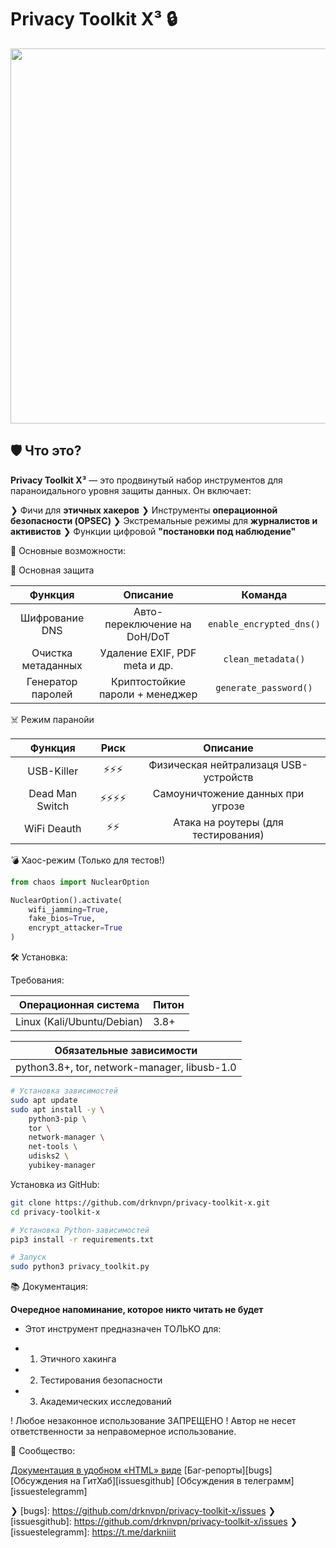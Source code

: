 # Privacy Toolkit X³ 🔒

<div id="header" align="center">
  <img src="https://i.giphy.com/KiXiO1iR3fFhC.webp" width="600"/>
</div>


## 🛡️ Что это?
**Privacy Toolkit X³** — это продвинутый набор инструментов для параноидального уровня защиты данных. Он включает:

❯ Фичи для **этичных хакеров**
❯ Инструменты **операционной безопасности (OPSEC)**
❯ Экстремальные режимы для **журналистов и активистов**
❯ Функции цифровой **"постановки под наблюдение"**



🌟 Основные возможности:

🔐 Основная защита

| **Функция**  | **Описание**   | **Команда**   |
| :---:        |     :---:      |     :---:     |
| Шифрование DNS	   | Авто-переключение на DoH/DoT     | `enable_encrypted_dns()`    |
| Очистка метаданных     | Удаление EXIF, PDF meta и др.       | `clean_metadata()`      |
| Генератор паролей     | Криптостойкие пароли + менеджер       | `generate_password()`      |


☠️ Режим паранойи

| Функция | Риск	 | Описание |
| :---:         |     :---:      |          :---: |
| USB-Killer	   | ⚡⚡⚡     | Физическая нейтрализаця USB-устройств|
| Dead Man Switch     | ⚡⚡⚡⚡       | Самоуничтожение данных при угрозе      |
| WiFi Deauth     | ⚡⚡       | Атака на роутеры (для тестирования)      |


💣 Хаос-режим (Только для тестов!)

```python
from chaos import NuclearOption

NuclearOption().activate(
    wifi_jamming=True,
    fake_bios=True,
    encrypt_attacker=True 
)
```

🛠 Установка:

Требования:

| Операционная система | Питон |
| --- | --- |
| Linux (Kali/Ubuntu/Debian) | 3.8+ |

| **Обязательные зависимости** |
| --- |
| python3.8+, tor, network-manager, libusb-1.0 |

```bash
# Установка зависимостей
sudo apt update
sudo apt install -y \
    python3-pip \
    tor \
    network-manager \
    net-tools \
    udisks2 \
    yubikey-manager
```

Установка из GitHub:

```bash
git clone https://github.com/drknvpn/privacy-toolkit-x.git
cd privacy-toolkit-x

# Установка Python-зависимостей
pip3 install -r requirements.txt

# Запуск
sudo python3 privacy_toolkit.py
```

📚 Документация:

[docs]: https://htmlpreview.github.io/?https://github.com/drknvpn/privacy-toolkit-x/blob/main/docs/manual.html

**Очередное напоминание, которое никто читать не будет**

- Этот инструмент предназначен ТОЛЬКО для:
+ 1. Этичного хакинга
+ 2. Тестирования безопасности
+ 3. Академических исследований

! Любое незаконное использование ЗАПРЕЩЕНО !
Автор не несет ответственности за неправомерное использование.


👥 Сообщество:

[Документация в удобном «HTML» виде][docs]
[Баг-репорты][bugs]
[Обсуждения на ГитХаб][issuesgithub]
[Обсуждения в телеграмм][issuestelegramm]

❯ [bugs]: https://github.com/drknvpn/privacy-toolkit-x/issues
❯ [issuesgithub]: https://github.com/drknvpn/privacy-toolkit-x/issues
❯ [issuestelegramm]: https://t.me/darkniiit
